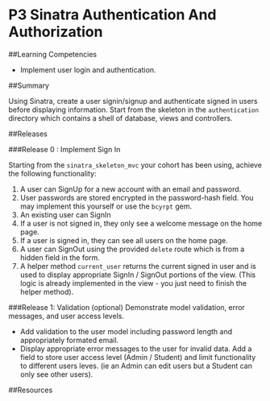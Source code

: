 # P3 Sinatra Authentication And Authorization

##Learning Competencies

* Implement user login and authentication.

##Summary

Using Sinatra, create a user signin/signup and authenticate signed in users before displaying information. Start from the skeleton in the `authentication` directory which contains a shell of database, views and controllers.

##Releases

###Release 0 : Implement Sign In

Starting from the `sinatra_skeleton_mvc` your cohort has been using,  achieve the following functionality:

1. A user can SignUp for a new account with an email and password.
2. User passwords are stored encrypted in the password-hash field.  You may implement this yourself or use the `bcyrpt` gem.
3. An existing user can SignIn
4. If a user is not signed in, they only see a welcome message on the home page.
5. If a user is signed in, they can see all users on the home page.
6. A user can SignOut using the provided `delete` route which is from a hidden field in the form.
7. A helper method `current_user`  returns the current signed in user and is used to display appropriate SignIn / SignOut portions of the view.  (This logic is already implemented in the view - you just need to finish the helper method).

###Release 1: Validation (optional)
Demonstrate model validation, error messages, and user access levels.

* Add validation to the user model including password length and appropriately formated email.
* Display appropriate error messages to the user for invalid data.
Add a field to store user access level (Admin / Student) and limit functionality to different users leves. (ie an Admin can edit users but a Student can only see other users).


<!-- ##Optimize Your Learning  -->

##Resources
